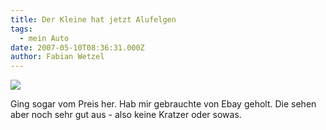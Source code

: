 ```yaml
---
title: Der Kleine hat jetzt Alufelgen
tags:
  - mein Auto
date: 2007-05-10T08:36:31.000Z
author: Fabian Wetzel
---
```


![](audi_felgen.jpg)

Ging sogar vom Preis her. Hab mir gebrauchte von Ebay geholt. Die sehen aber noch sehr gut aus - also keine Kratzer oder sowas.


